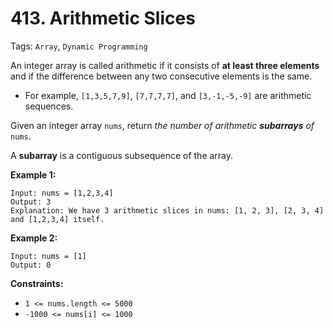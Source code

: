 # 413. Arithmetic Slices

Tags: `Array`, `Dynamic Programming`

An integer array is called arithmetic if it consists of **at least three elements** and if the difference between any two consecutive elements is the same.

*   For example, `[1,3,5,7,9]`, `[7,7,7,7]`, and `[3,-1,-5,-9]` are arithmetic sequences.

Given an integer array `nums`, return _the number of arithmetic **subarrays** of_ `nums`.

A **subarray** is a contiguous subsequence of the array.

**Example 1:**

```
Input: nums = [1,2,3,4]
Output: 3
Explanation: We have 3 arithmetic slices in nums: [1, 2, 3], [2, 3, 4] and [1,2,3,4] itself.
```

**Example 2:**

```
Input: nums = [1]
Output: 0
```

**Constraints:**

*   `1 <= nums.length <= 5000`
*   `-1000 <= nums[i] <= 1000`